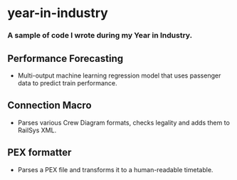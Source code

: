 
# year-in-industry

### A sample of code I wrote during my Year in Industry.

## Performance Forecasting 

- Multi-output machine learning regression model that uses passenger data to predict train performance.

## Connection Macro 

- Parses various Crew Diagram formats, checks legality and adds them to RailSys XML.

## PEX formatter

- Parses a PEX file and transforms it to a human-readable timetable.
